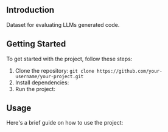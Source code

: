 ## Introduction
Dataset for evaluating LLMs generated code.

## Getting Started
To get started with the project, follow these steps:

1. Clone the repository: `git clone https://github.com/your-username/your-project.git`
2. Install dependencies:
3. Run the project: 

## Usage
Here's a brief guide on how to use the project:


